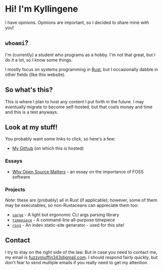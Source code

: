 
# Hi! I'm Kyllingene

I have opinions. Opinions are important, so I decided to share mine with
you!

## `whoami`?

I'm (currently) a student who programs as a hobby. I'm not that great, but I do
it a lot, so I know some things.

I mostly focus on systems programming in [Rust][1], but I
occasionally dabble in other fields (like this website).

## So what's this?

This is where I plan to host any content I put forth in the future. I may
eventually migrate to become self-hosted, but that costs money and time and
this is a test anyways.

## Look at my stuff!

You probably want some links to click, so here's a few:

- [My Github][2] (on which this is hosted)

### Essays

- [Why Open Source Matters][3] - an essay on the importance of FOSS software
<!-- - *TODO* [State Of the Internet Address]() - an essay on the poor state of the Internet -->

### Projects

*Note:* these are (probably) all in Rust (if applicable); however, some of them
may be executables, so non-Rustaceans can appreciate them too:

- [`sarge`][4] - A light but ergonomic CLI args parsing library
- [`timepiece`][6] - A command-line all-purpose timepiece
- [`rssg`][5] - An indev static-site generator - used for this site!

## Contact

I try to stay on the right side of the law. But in case you need to contact me,
my email is [fuzzymuffin343@gmail.com](mailto:fuzzymuffin343@gmail.com). I
should respond fairly quickly, but don't fear to send multiple emails if you
really need to get my attention.

[1]: <https://rust-lang.org> "Rust homepage"
[2]: <https://github.com/Kyllingene> "My GitHub"
[3]: <./essays/why-open-source-matters.html> "Why Open Source Matters"
[4]: <https://crates.io/crates/sarge> "Sarge - a CLI args parser"
[5]: <https://crates.io/crates/rssg> "RSSG - a static-site generator"
[6]: <https://crates.io/crates/timepiece> "Timepiece - your command-line Rolex"
